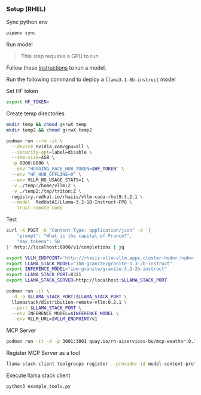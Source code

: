 ### Setup (RHEL)

Sync python env

```bash
pipenv sync
```

Run model

> This step requires a GPU to run

Follow these [instructions](https://docs.redhat.com/en/documentation/red_hat_ai_inference_server/3.2/html/getting_started/inference-rhaiis-with-podman-nvidia-cuda_getting-started) to run a model.

Run the following command to deploy a `llama3.1-8b-instruct` model

Set HF token

```bash
export HF_TOKEN=
```

Create temp directories

```bash
mkdir temp && chmod g+rwX temp
mkdir temp2 && chmod g+rwX temp2
```

```bash
podman run --rm -it \
  --device nvidia.com/gpu=all \
  --security-opt=label=disable \
  --shm-size=4GB \
  -p 8000:8000 \
  --env "HUGGING_FACE_HUB_TOKEN=$HF_TOKEN" \
  --env "HF_HUB_OFFLINE=0" \
  --env VLLM_NO_USAGE_STATS=1 \
  -v ./temp:/home/vllm:Z \
  -v ./temp2:/tmp/triton:Z \
  registry.redhat.io/rhaiis/vllm-cuda-rhel9:3.2.1 \
  --model  RedHatAI/Llama-3.2-1B-Instruct-FP8 \
  --trust-remote-code
```

Test

```bash
curl -X POST -H "Content-Type: application/json" -d '{
    "prompt": "What is the capital of France?",
    "max_tokens": 50
}' http://localhost:8000/v1/completions | jq
```


```bash
export VLLM_ENDPOINT='http://rhaiis-vllm-vllm.apps.cluster-hq4nr.hq4nr.sandbox3239.opentlc.com'
export LLAMA_STACK_MODEL="ibm-granite/granite-3.3-2b-instruct"
export INFERENCE_MODEL="ibm-granite/granite-3.3-2b-instruct"
export LLAMA_STACK_PORT=8321
export LLAMA_STACK_SERVER=http://localhost:$LLAMA_STACK_PORT
```

```bash
podman run -it \
  -d -p $LLAMA_STACK_PORT:$LLAMA_STACK_PORT \
  llamastack/distribution-remote-vllm:0.2.1 \
  --port $LLAMA_STACK_PORT \
  --env INFERENCE_MODEL=$INFERENCE_MODEL \
  --env VLLM_URL=$VLLM_ENDPOINT/v1
```

MCP Server

```bash
podman run -it -d -p 3001:3001 quay.io/rh-aiservices-bu/mcp-weather:0.1.0 
```

Register MCP Server as a tool

```bash
llama-stack-client toolgroups register --provider-id model-context-protocol --mcp-endpoint "http://localhost:3001/sse" mcp::weather
```

Execute llama stack client

```bash
python3 example_tools.py
```
